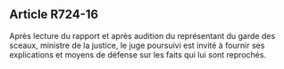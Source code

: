 Article R724-16
----
Après lecture du rapport et après audition du représentant du garde des sceaux,
ministre de la justice, le juge poursuivi est invité à fournir ses explications
et moyens de défense sur les faits qui lui sont reprochés.
